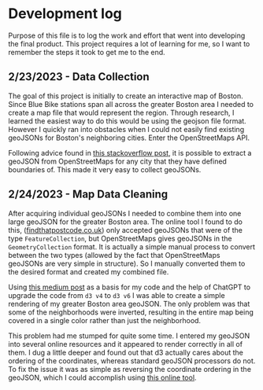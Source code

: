 # Development log

Purpose of this file is to log the work and effort that went into developing the final product. This project requires a lot of learning for me, so I want to remember the steps it took to get me to the end.

## 2/23/2023 - Data Collection

The goal of this project is initially to create an interactive map of Boston. Since Blue Bike stations span all across the greater Boston area I needed to create a map file that would represent the region. Through research, I learned the easiest way to do this would be using the geojson file format. However I quickly ran into obstacles when I could not easily find existing geoJSONs for Boston's neighboring cities. Enter the OpenStreetMaps API.

Following advice found in [this stackoverflow post](https://gis.stackexchange.com/questions/183248/getting-polygon-boundaries-of-city-in-json-from-google-maps-api), it is possible to extract a geoJSON from OpenStreetMaps for any city that they have defined boundaries of. This made it very easy to collect geoJSONs.

## 2/24/2023 - Map Data Cleaning

After acquiring individual geoJSONs I needed to combine them into one large geoJSON for the greater Boston area. The online tool I found to do this, ([findthatpostcode.co.uk](https://findthatpostcode.uk/tools/merge-geojson)) only accepted geoJSONs that were of the type `FeatureCollection`, but OpenStreetMaps gives geoJSONs in the `GeometryCollection` format. It is actually a simple manual process to convert between the two types (allowed by the fact that OpenStreetMaps geoJSONs are very simple in structure). So I manually converted them to the desired format and created my combined file.

Using [this medium post](https://medium.com/@ivan.ha/using-d3-js-to-plot-an-interactive-map-34fbea76bd78) as a basis for my code and the help of ChatGPT to upgrade the code from `d3 v4` to `d3 v6` I was able to create a simple rendering of my greater Boston area geoJSON. The only problem was that some of the neighborhoods were inverted, resulting in the entire map being covered in a single color rather than just the neighborhood.

This problem had me stumped for quite some time. I entered my geoJSON into several online resources and it appeared to render correctly in all of them. I dug a little deeper and found out that d3 actually cares about the ordering of the coordinates, whereas standard geoJSON processors do not. To fix the issue it was as simple as reversing the coordinate ordering in the geoJSON, which I could accomplish using [this online tool](https://observablehq.com/@bumbeishvili/rewind-geojson).
